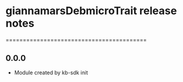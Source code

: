 # giannamarsDebmicroTrait release notes
=========================================

0.0.0
-----
* Module created by kb-sdk init
